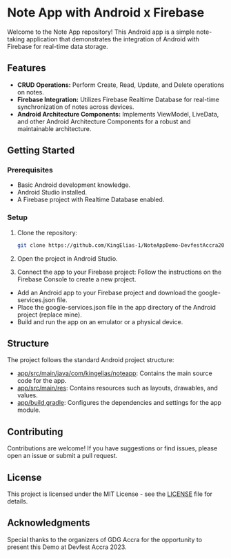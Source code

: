 # Note App with Android x Firebase

Welcome to the Note App repository! This Android app is a simple note-taking application that demonstrates the integration of Android with Firebase for real-time data storage.

## Features

- **CRUD Operations:** Perform Create, Read, Update, and Delete operations on notes.
- **Firebase Integration:** Utilizes Firebase Realtime Database for real-time synchronization of notes across devices.
- **Android Architecture Components:** Implements ViewModel, LiveData, and other Android Architecture Components for a robust and maintainable architecture.

## Getting Started

### Prerequisites

- Basic Android development knowledge.
- Android Studio installed.
- A Firebase project with Realtime Database enabled.

### Setup

1. Clone the repository:

   ```bash
   git clone https://github.com/KingElias-1/NoteAppDemo-DevfestAccra2023.git

2. Open the project in Android Studio.

3. Connect the app to your Firebase project: Follow the instructions on the Firebase Console to create a new project.
- Add an Android app to your Firebase project and download the google-services.json file.
- Place the google-services.json file in the app directory of the Android project (replace mine).
- Build and run the app on an emulator or a physical device.

## Structure
The project follows the standard Android project structure:

- [app/src/main/java/com/kingelias/noteapp](./app/src/main/java/com/kingelias/noteapp): Contains the main source code for the app.
- [app/src/main/res](.app/src/main/res): Contains resources such as layouts, drawables, and values.
- [app/build.gradle](.app/build.gradle): Configures the dependencies and settings for the app module.

## Contributing
Contributions are welcome! If you have suggestions or find issues, please open an issue or submit a pull request.

## License
This project is licensed under the MIT License - see the [LICENSE](LICENSE) file for details.

## Acknowledgments
Special thanks to the organizers of GDG Accra for the opportunity to present this Demo at Devfest Accra 2023.
